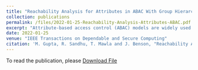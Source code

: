 ```yaml
---
title: "Reachability Analysis for Attributes in ABAC With Group Hierarchy"
collection: publications
permalink: /files/2022-01-25-Reachability-Analysis-Attributes-ABAC.pdf
excerpt: "Attribute-based access control (ABAC) models are widely used to provide fine-grained and adaptable authorization based on the attributes of users, resources, and other relevant entities. Hierarchical group and attribute based access control (HGABAC) model was recently proposed which introduces the novel notion of attribute inheritance through group membership. GURAG was subsequently proposed to provide an administrative model for user attributes in HGABAC, building upon the ARBAC97 and GURA administrative models. The GURA model uses administrative roles to manage user attributes. The reachability problem for the GURA model is to determine what attributes a particular user can acquire, given a predefined set of administrative rules. This problem has been previously analyzed in the literature. In this article, we study the user attribute reachability problem based on directly assigned attributes of the user and attributes inherited via group memberships. We first define a restricted form of GURAG, called rGURAG scheme, as a state transition system with multiple instances having different preconditions and provide reachability analysis for each of these schemes. In general, we show PSPACE-complete complexity for all rGURAG schemes. We further present polynomial time algorithms with empirical experimental evaluation to solve special instances of rGURAG schemes under restricted conditions."
date: 2022-01-25
venue: "IEEE Transactions on Dependable and Secure Computing"
citation: 'M. Gupta, R. Sandhu, T. Mawla and J. Benson, "Reachability Analysis for Attributes in ABAC With Group Hierarchy," in IEEE Transactions on Dependable and Secure Computing, vol. 20, no. 1, pp. 841-858, 1 Jan.-Feb. 2023, doi: 10.1109/TDSC.2022.3145358'
---
```


To read the publication, please <a href="files/2021-12-13-Edge-Centric-Digital-Twins.pdf">Download File</a>
